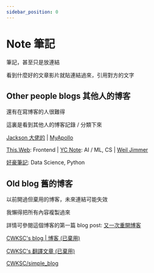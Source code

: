 ```yaml
---
sidebar_position: 0
---
```


# Note 筆記

筆記，甚至只是放連結

看到什麼好的文章影片就貼連結過來，引用對方的文字

## Other people blogs 其他人的博客

還有在寫博客的人很難得

這裏是看到其他人的博客記錄 / 分類下來

[Jackson 大佬的](https://ryantokmanmokmtm.github.io/) | [MyApollo](https://myapollo.com.tw/blog/)

[This.Web](https://www.thisweb.dev/posts/page/0): Frontend | [YC Note](https://ycc.idv.tw/): AI / ML, CS | [Weil Jimmer](https://weils.net/blog/)

[好豪筆記](https://haosquare.com/): Data Science, Python

## Old blog 舊的博客

以前開過但棄用的博客，未來連結可能失效

我懶得把所有內容複製過來

詳情可參閱這個博客的第一篇 blog post: [又一次重開博客](https://cwksc.github.io/blog/2024/07/02/first-post)

[CWKSC's blog | 博客 (已棄用)](https://cwksc.github.io/CWKSC.github.io_backup/)

[CWKSC's 翻譯文章 (已棄用)](https://cwksc.github.io/TranslateArticles/)

[CWKSC/simple_blog](https://github.com/CWKSC/simple_blog)



